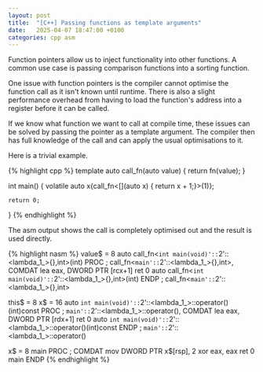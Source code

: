 ```yaml
---
layout: post
title:  "[C++] Passing functions as template arguments"
date:   2025-04-07 18:47:00 +0100
categories: cpp asm
---
```


Function pointers allow us to inject functionality into other functions.
A common use case is passing comparison functions into a sorting function.

One issue with function pointers is the compiler cannot optimise the function call as it isn't known until runtime.
There is also a slight performance overhead from having to load the function's address into a register before it can be called.

If we know what function we want to call at compile time, these issues can be solved by passing the pointer as a template argument.
The compiler then has full knowledge of the call and can apply the usual optimisations to it.

Here is a trivial example.

{% highlight cpp %}
template <auto fn>
auto call_fn(auto value) {
    return fn(value);
}

int main() {
    volatile auto x{call_fn<[](auto x) { return x + 1;}>(1)};

    return 0;
}
{% endhighlight %}

The asm output shows the call is completely optimised out and the result is used directly.

{% highlight nasm %}
value$ = 8
auto call_fn<`int main(void)'::`2'::<lambda_1_>{},int>(int) PROC ; call_fn<`main'::`2'::<lambda_1_>{},int>, COMDAT
        lea     eax, DWORD PTR [rcx+1]
        ret     0
auto call_fn<`int main(void)'::`2'::<lambda_1_>{},int>(int) ENDP ; call_fn<`main'::`2'::<lambda_1_>{},int>

this$ = 8
x$ = 16
auto `int main(void)'::`2'::<lambda_1_>::operator()<int>(int)const  PROC     ; `main'::`2'::<lambda_1_>::operator()<int>, COMDAT
        lea     eax, DWORD PTR [rdx+1]
        ret     0
auto `int main(void)'::`2'::<lambda_1_>::operator()<int>(int)const  ENDP     ; `main'::`2'::<lambda_1_>::operator()<int>

x$ = 8
main    PROC                                            ; COMDAT
        mov     DWORD PTR x$[rsp], 2
        xor     eax, eax
        ret     0
main    ENDP
{% endhighlight %}